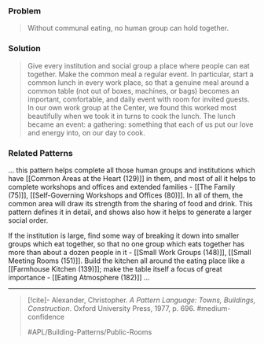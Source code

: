 ### Problem
>Without communal eating, no human group can hold together.

### Solution
>Give every institution and social group a place where people can eat together. Make the common meal a regular event. In particular, start a common lunch in every work place, so that a genuine meal around a common table (not out of boxes, machines, or bags) becomes an important, comfortable, and daily event with room for invited guests. In our own work group at the Center, we found this worked most beautifully when we took it in turns to cook the lunch. The lunch became an event: a gathering: something that each of us put our love and energy into, on our day to cook.

### Related Patterns
... this pattern helps complete all those human groups and institutions which have [[Common Areas at the Heart (129)]] in them, and most of all it helps to complete workshops and offices and extended families - [[The Family (75)]], [[Self-Governing Workshops and Offices (80)]]. In all of them, the common area will draw its strength from the sharing of food and drink. This pattern defines it in detail, and shows also how it helps to generate a larger social order.

If the institution is large, find some way of breaking it down into smaller groups which eat together, so that no one group which eats together has more than about a dozen people in it - [[Small Work Groups (148)]], [[Small Meeting Rooms (151)]]. Build the kitchen all around the eating place like a [[Farmhouse Kitchen (139)]]; make the table itself a focus of great importance - [[Eating Atmosphere (182)]] ...

---

> [!cite]- Alexander, Christopher. _A Pattern Language: Towns, Buildings, Construction_. Oxford University Press, 1977, p. 696.
> #medium-confidence
>
> #APL/Building-Patterns/Public-Rooms
